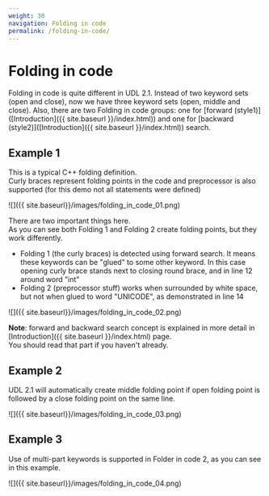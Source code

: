 ```yaml
---
weight: 30
navigation: Folding in code
permalink: /folding-in-code/
---
```


# Folding in code

Folding in code is quite different in UDL 2.1. Instead of two keyword sets (open and close), now we have three keyword sets (open, middle and close). Also, there are two Folding in code  groups: one for [forward (style1)]([Introduction]({{ site.baseurl }}/index.html)) and one for [backward (style2)]([Introduction]({{ site.baseurl }}/index.html)) search.

## Example 1

This is a typical C++ folding definition.<br>
Curly braces represent folding points in the code and preprocessor is also supported (for this demo not all statements were defined)

![]({{ site.baseurl}}/images/folding_in_code_01.png)

There are two important things here.<br>
As you can see both Folding 1 and Folding 2 create folding points, but they work differently.

- Folding 1 (the curly braces) is detected using forward search. It means these keywords can be "glued" to some other keyword. In this case opening curly brace stands next to closing round brace, and in line 12 around word "int"
- Folding 2 (preprocessor stuff) works when surrounded by white space, but not when glued to word "UNICODE", as demonstrated in line 14

![]({{ site.baseurl}}/images/folding_in_code_02.png)

__Note__: forward and backward search concept is explained in more detail in [Introduction]({{ site.baseurl }}/index.html) page.<br>
You should read that part if you haven't already.

## Example 2

UDL 2.1 will automatically create middle folding point if open folding point is followed by a close folding point on the same line.

![]({{ site.baseurl}}/images/folding_in_code_03.png)

## Example 3

Use of multi-part keywords is supported in Folder in code 2, as you can see in this example.

![]({{ site.baseurl}}/images/folding_in_code_04.png)
